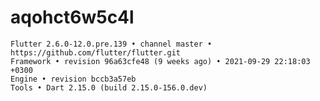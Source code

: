 # aqohct6w5c4l

>
    Flutter 2.6.0-12.0.pre.139 • channel master • https://github.com/flutter/flutter.git
    Framework • revision 96a63cfe48 (9 weeks ago) • 2021-09-29 22:18:03 +0300
    Engine • revision bccb3a57eb
    Tools • Dart 2.15.0 (build 2.15.0-156.0.dev)
